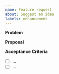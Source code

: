 ```yaml
---
name: Feature request
about: Suggest an idea
labels: enhancement
---
```


**Problem**

**Proposal**

**Acceptance Criteria**
- [ ] …
- [ ] …

